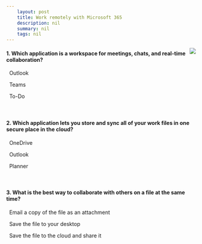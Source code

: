 ```yaml
---
    layout: post
    title: Work remotely with Microsoft 365 
    description: nil
    summary: nil
    tags: nil
---
```



 <a target="_blank" href="https://docs.microsoft.com/en-us/learn/modules/remote-work/knowledge-check/"><i class="fas fa-external-link-alt"></i> </a>
 <img align="right" src="https://docs.microsoft.com/en-us/learn/achievements/generic-badge.svg">
####  1. Which application is a workspace for meetings, chats, and real-time collaboration?


<i class='far fa-square'></i> &nbsp;&nbsp;Outlook

<i class='fas fa-check-square' style='color: Dodgerblue;'></i> &nbsp;&nbsp;Teams

<i class='far fa-square'></i> &nbsp;&nbsp;To-Do
<br />
<br />
<br />

####  2. Which application lets you store and sync all of your work files in one secure place in the cloud?


<i class='fas fa-check-square' style='color: Dodgerblue;'></i> &nbsp;&nbsp;OneDrive

<i class='far fa-square'></i> &nbsp;&nbsp;Outlook

<i class='far fa-square'></i> &nbsp;&nbsp;Planner
<br />
<br />
<br />

####  3. What is the best way to collaborate with others on a file at the same time?


<i class='far fa-square'></i> &nbsp;&nbsp;Email a copy of the file as an attachment

<i class='far fa-square'></i> &nbsp;&nbsp;Save the file to your desktop

<i class='fas fa-check-square' style='color: Dodgerblue;'></i> &nbsp;&nbsp;Save the file to the cloud and share it
<br />
<br />
<br />
